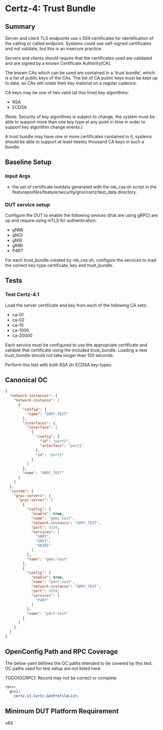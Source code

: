 # Certz-4: Trust Bundle

## Summary

Server and client TLS endpoints use x.509 certificates for
identification of the calling or called endpoint. Systems
could use self-signed certificates and not validate, but
this is an insecure practice.

Servers and clients should require that the certificates
used are validated and are signed by a known Certificate
Authority(CA).

The known CAs which can be used are contained in a
'trust bundle', which is a list of public keys of the CAs.
The list of CA public keys must be kept up to date, as
CAs will rotate their key material on a regular cadence.

CA keys may be one of two valid (at this time) key algorithms:

   * RSA
   * ECDSA

(Note: Security of key algorithms is subject to change, the
system must be able to support more than one key type at any
point in time in order to support key algorithm change events.)

A trust bundle may have one or more certificates contained in
it, systems should be able to support at least twenty thousand
CA keys in such a bundle.


## Baseline Setup

### Input Args

  * the set of certificate testdata generated with the mk_cas.sh
    script in the featureprofiles/feature/security/gnsi/certz/test_data
    directory.

### DUT service setup

Configure the DUT to enable the following sevices (that are using gRPC) are
up and require using mTLS for authentication:

  * gNMI
  * gNOI
  * gNSI
  * gRIBI
  * P4RT

For each trust_bundle created by mk_cas.sh, configure the
services to load the correct key-type certificate, key and
trust_bundle.

## Tests

### Test Certz-4.1

Load the server certificate and key from each of the following CA sets:
   * ca-01
   * ca-02
   * ca-10
   * ca-1000
   * ca-20000

Each service must be configured to use the appropriate certificate and validate
that certificate using the included trust_bundle. Loading a new trust_bundle
should not take longer than 120 seconds.

Perform this test with both RSA dn ECDSA key-types.

## Canonical OC
```json
{
  "network-instances": {
    "network-instance": [
      {
        "config": {
          "name": "GRPC_TEST"
        },
        "interfaces": {
          "interface": [
            {
              "config": {
                "id": "port1",
                "interface": "port1"
              },
              "id": "port1"
            }
          ]
        },
        "name": "GRPC_TEST"
      }
    ]
  },
  "system": {
    "grpc-servers": {
      "grpc-server": [
        {
          "config": {
            "enable": true,
            "name": "gmmi-test",
            "network-instance": "GRPC_TEST",
            "port": 9339,
            "services": [
              "GNMI",
              "GNSI",
              "GRIBI"
            ]
          },
          "name": "gmmi-test"
        },
        {
          "config": {
            "enable": true,
            "name": "p4rt-test",
            "network-instance": "GRPC_TEST",
            "port": 9559,
            "services": [
              "P4RT"
            ]
          },
          "name": "p4rt-test"
        }
      ]
    }
  }
}
```
## OpenConfig Path and RPC Coverage

The below yaml defines the OC paths intended to be covered by this test.  OC paths used for test setup are not listed here.

TODO(OCRPC): Record may not be correct or complete

```yaml
rpcs:
  gnsi:
    certz.v1.Certz.GetProfileList:
```


## Minimum DUT Platform Requirement

vRX
